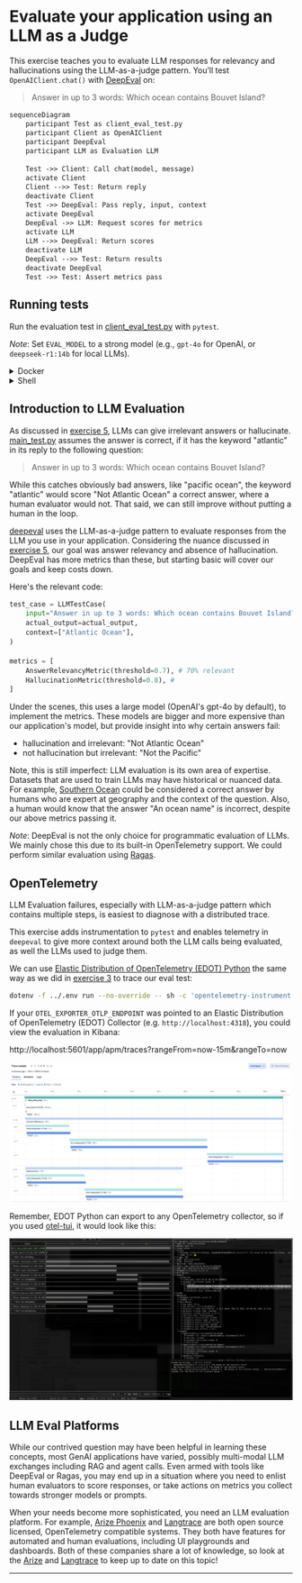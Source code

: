 # Evaluate your application using an LLM as a Judge

This exercise teaches you to evaluate LLM responses for relevancy and
hallucinations using the LLM-as-a-judge pattern. You’ll test
`OpenAIClient.chat()` with [DeepEval][deepeval] on:
> Answer in up to 3 words: Which ocean contains Bouvet Island?

```mermaid
sequenceDiagram
    participant Test as client_eval_test.py
    participant Client as OpenAIClient
    participant DeepEval
    participant LLM as Evaluation LLM

    Test ->> Client: Call chat(model, message)
    activate Client
    Client -->> Test: Return reply
    deactivate Client
    Test ->> DeepEval: Pass reply, input, context
    activate DeepEval
    DeepEval ->> LLM: Request scores for metrics
    activate LLM
    LLM -->> DeepEval: Return scores
    deactivate LLM
    DeepEval -->> Test: Return results
    deactivate DeepEval
    Test ->> Test: Assert metrics pass
```

## Running tests

Run the evaluation test in [client_eval_test.py](client_eval_test.py) with
`pytest`.

*Note*: Set `EVAL_MODEL` to a strong model (e.g., `gpt-4o` for OpenAI, or
`deepseek-r1:14b` for local LLMs).

<details>
<summary>Docker</summary>

```bash
docker compose run --build --rm eval-test
```

</details>

<details>
<summary>Shell</summary>


Install dependencies:
```bash
pip install -r requirements.txt
pip install -r requirements-dev.txt
```

Bootstrap instrumentation:
```bash
edot-bootstrap --action=install
```

Run the test:
```bash
dotenv -f ../.env run --no-override -- sh -c 'opentelemetry-instrument pytest -m eval'
```

</details>

## Introduction to LLM Evaluation

As discussed in [exercise 5](../05-test), LLMs can give irrelevant answers or
hallucinate. [main_test.py](main_test.py) assumes the answer is correct, if it
has the keyword "atlantic" in its reply to the following question:
> Answer in up to 3 words: Which ocean contains Bouvet Island?

While this catches obviously bad answers, like "pacific ocean", the keyword
"atlantic" would score "Not Atlantic Ocean" a correct answer, where a human
evaluator would not. That said, we can still improve without putting a human
in the loop.

[deepeval][deepeval] uses the LLM-as-a-judge pattern to evaluate responses from
the LLM you use in your application. Considering the nuance discussed in
[exercise 5](../05-test), our goal was answer relevancy and absence of
hallucination. DeepEval has more metrics than these, but starting basic will
cover our goals and keep costs down.

Here's the relevant code:
```python
test_case = LLMTestCase(
    input="Answer in up to 3 words: Which ocean contains Bouvet Island?",
    actual_output=actual_output,
    context=["Atlantic Ocean"],
)

metrics = [
    AnswerRelevancyMetric(threshold=0.7), # 70% relevant
    HallucinationMetric(threshold=0.8), #
]
```

Under the scenes, this uses a large model (OpenAI's gpt-4o by default), to
implement the metrics. These models are bigger and more expensive than our
application's model, but provide insight into why certain answers fail:
* hallucination and irrelevant: "Not Atlantic Ocean"
* not hallucination but irrelevant: "Not the Pacific"

Note, this is still imperfect: LLM evaluation is its own area of expertise.
Datasets that are used to train LLMs may have historical or nuanced data. For
example, [Southern Ocean][southern-ocean] could be considered a correct answer
by humans who are expert at geography and the context of the question. Also, a
human would know that the answer "An ocean name" is incorrect, despite our
above metrics passing it.

*Note*: DeepEval is not the only choice for programmatic evaluation of LLMs. We
mainly chose this due to its built-in OpenTelemetry support. We could perform
similar evaluation using [Ragas][ragas].

## OpenTelemetry

LLM Evaluation failures, especially with LLM-as-a-judge pattern which contains
multiple steps, is easiest to diagnose with a distributed trace.

This exercise adds instrumentation to `pytest` and enables telemetry in
`deepeval` to give more context around both the LLM calls being evaluated, as
well the LLMs used to judge them.

We can use [Elastic Distribution of OpenTelemetry (EDOT) Python][edot-python]
the same way as we did in [exercise 3](../03-opentelemetry) to trace our eval
test:

```bash
dotenv -f ../.env run --no-override -- sh -c 'opentelemetry-instrument pytest -m eval'
```

If your `OTEL_EXPORTER_OTLP_ENDPOINT` was pointed to an Elastic Distribution of
OpenTelemetry (EDOT) Collector (e.g. `http://localhost:4318`), you could view
the evaluation in Kibana:

http://localhost:5601/app/apm/traces?rangeFrom=now-15m&rangeTo=now

![Kibana screenshot](kibana.jpg)

Remember, EDOT Python can export to any OpenTelemetry collector, so if you used
[otel-tui][otel-tui], it would look like this:

![otel-tui screenshot](otel-tui.jpg)

## LLM Eval Platforms

While our contrived question may have been helpful in learning these concepts,
most GenAI applications have varied, possibly multi-modal LLM exchanges
including RAG and agent calls. Even armed with tools like DeepEval or Ragas,
you may end up in a situation where you need to enlist human evaluators to
score responses, or take actions on metrics you collect towards stronger models
or prompts.

When your needs become more sophisticated, you need an LLM evaluation platform.
For example, [Arize Phoenix][phoenix] and [Langtrace][langtrace] are both open
source licensed, OpenTelemetry compatible systems. They both have features for
automated and human evaluations, including UI playgrounds and dashboards. Both
of these companies share a lot of knowledge, so look at the [Arize][arize-blog]
and [Langtrace][langtrace-blog] to keep up to date on this topic! 

---
[prev]: ../06-http-replay
[deepeval]: https://docs.confident-ai.com/
[ragas]: https://docs.ragas.io
[southern-ocean]: https://en.wikipedia.org/wiki/Southern_Ocean
[edot-python]: https://github.com/elastic/elastic-otel-python
[otel-tui]: https://github.com/ymtdzzz/otel-tui
[phoenix]: https://docs.arize.com/phoenix
[langtrace]: https://langtrace.ai/
[arize-blog]: https://arize.com/blog/
[langtrace-blog]: https://www.langtrace.ai/blog
